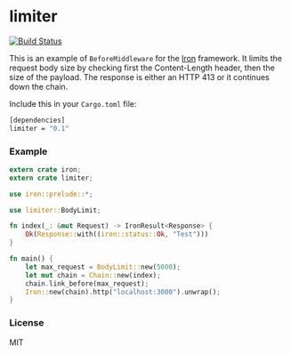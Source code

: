 # limiter

[![Build Status](https://travis-ci.org/gsquire/limiter.svg?branch=master)](https://travis-ci.org/gsquire/limiter)

This is an example of `BeforeMiddleware` for the [Iron](https://github.com/iron/iron) framework.  It limits the request body size
by checking first the Content-Length header, then the size of the payload. The response is either
an HTTP 413 or it continues down the chain.

Include this in your `Cargo.toml` file:

```sh
[dependencies]
limiter = "0.1"
```

### Example

```rust
extern crate iron;
extern crate limiter;

use iron::prelude::*;

use limiter::BodyLimit;

fn index(_: &mut Request) -> IronResult<Response> {
    Ok(Response::with((iron::status::Ok, "Test")))
}

fn main() {
    let max_request = BodyLimit::new(5000);
    let mut chain = Chain::new(index);
    chain.link_before(max_request);
    Iron::new(chain).http("localhost:3000").unwrap();
}
```

### License
MIT
